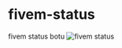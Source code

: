 # fivem-status
fivem status botu
![fivem status](https://user-images.githubusercontent.com/112887607/204090581-c2491fbf-2255-41cd-8dec-c9fab33b52c6.PNG)

